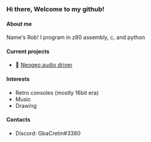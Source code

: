 ### Hi there, Welcome to my github!

#### About me
Name's Rob! I program in z80 assembly, c, and python

#### Current projects
* :musical_note: [Neogeo audio driver](https://github.com/GbaCretin/Mezz-Estate-NeoGeo-Audio-Driver)

#### Interests
* Retro consoles (mostly 16bit era)
* Music
* Drawing

#### Contacts
* Discord: GbaCretin#3380
